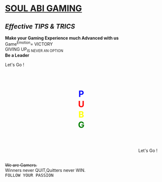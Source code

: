 <HTML>
<HEAD>
<TITLE>SOUL Abi Gaming HOME</TITLE>
</HEAD>
<BODY>                              
<U>           
<H1>SOUL ABI GAMING</H1>
</U>
<H2><I>Effective TIPS & TRICS</I></H2>
<B>Make your Gaming Experience much Advanced with us</B><BR>
Game<SUP>Emotion</SUP>= VICTORY<BR>
GIVING UP<SUB>IS NEVER AN OPTION</SUB><BR>
<STRONG>Be a Leader</STRONG><BR>
<p align = "left" >Let's Go !</p><BR>

<H1><p align = "center">
  <FONT COLOR="BLUE">P</FONT><BR>
<FONT COLOR="RED">U</FONT><BR>
<FONT COLOR="YELLOW">B</FONT><BR>
<FONT COLOR="GREEN">G</FONT></p></H1><BR>

<p align = "right">Let's Go !</p><BR>
<STRIKE>We are Gamers.</STRIKE><BR>
<BLINK>Winners never QUIT,Quitters never WIN.</BLINK><BR>
<TT> FOLLOW YOUR PASSION </TT><BR>
</BODY>
</HTML>


